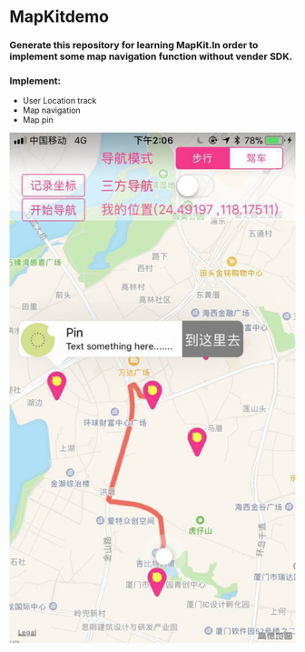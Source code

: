 # MapKitdemo
### Generate this repository for learning MapKit.In order to implement some map navigation function without vender SDK.
### Implement:
* User Location track
* Map navigation
* Map pin


![image](nav.jpeg)

